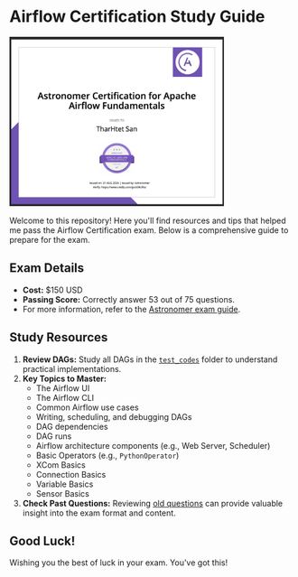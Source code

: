 # Airflow Certification Study Guide

[<img src="./images/airflow_certi_2.png" alt="Astromer Airflow" width="380" height="300" />](https://www.credly.com/badges/dad0b5ca-ec7e-4611-b445-f3ab3641a40f/public_url)

Welcome to this repository! Here you'll find resources and tips that helped me pass the Airflow Certification exam. Below is a comprehensive guide to prepare for the exam.

## Exam Details
- **Cost:** $150 USD
- **Passing Score:** Correctly answer 53 out of 75 questions.
- For more information, refer to the [Astronomer exam guide](https://www.astronomer.io/docs/).

## Study Resources
1. **Review DAGs:** Study all DAGs in the [`test_codes`](https://github.com/tharhtetsan/airflow-certification/tree/main/test_codes/dags) folder to understand practical implementations.
2. **Key Topics to Master:**
   - The Airflow UI
   - The Airflow CLI
   - Common Airflow use cases
   - Writing, scheduling, and debugging DAGs
   - DAG dependencies
   - DAG runs
   - Airflow architecture components (e.g., Web Server, Scheduler)
   - Basic Operators (e.g., `PythonOperator`)
   - XCom Basics
   - Connection Basics
   - Variable Basics
   - Sensor Basics
3. **Check Past Questions:** Reviewing [old questions](https://github.com/tharhtetsan/airflow-certification/tree/main/old_querstions) can provide valuable insight into the exam format and content.

## Good Luck!
Wishing you the best of luck in your exam. You've got this!
